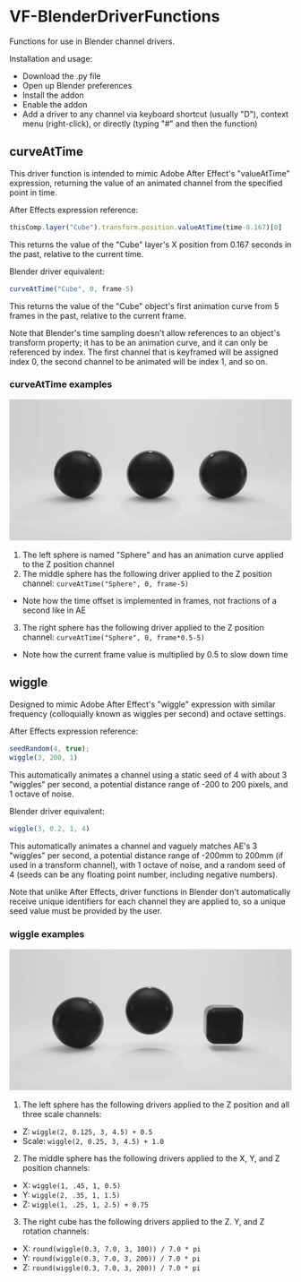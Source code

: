 # VF-BlenderDriverFunctions
Functions for use in Blender channel drivers.

Installation and usage:
- Download the .py file
- Open up Blender preferences
- Install the addon
- Enable the addon
- Add a driver to any channel via keyboard shortcut (usually "D"), context menu (right-click), or directly (typing "#" and then the function)


## curveAtTime
This driver function is intended to mimic Adobe After Effect's "valueAtTime" expression, returning the value of an animated channel from the specified point in time.

After Effects expression reference:
```javascript
thisComp.layer("Cube").transform.position.valueAtTime(time-0.167)[0]
```
This returns the value of the "Cube" layer's X position from 0.167 seconds in the past, relative to the current time.

Blender driver equivalent:
```javascript
curveAtTime("Cube", 0, frame-5)
```
This returns the value of the "Cube" object's first animation curve from 5 frames in the past, relative to the current frame.

Note that Blender's time sampling doesn't allow references to an object's transform property; it has to be an animation curve, and it can only be referenced by index. The first channel that is keyframed will be assigned index 0, the second channel to be animated will be index 1, and so on.

### curveAtTime examples

![three spheres in a white environment, the left side is animated, the other two are tied to it using the curveAtTime driver function in Blender](images/curveAtTime.gif)

1. The left sphere is named "Sphere" and has an animation curve applied to the Z position channel
2. The middle sphere has the following driver applied to the Z position channel: `curveAtTime("Sphere", 0, frame-5)`
  - Note how the time offset is implemented in frames, not fractions of a second like in AE
3. The right sphere has the following driver applied to the Z position channel: `curveAtTime("Sphere", 0, frame*0.5-5)`
  - Note how the current frame value is multiplied by 0.5 to slow down time


## wiggle
Designed to mimic Adobe After Effect's "wiggle" expression with similar frequency (colloquially known as wiggles per second) and octave settings.

After Effects expression reference:
```javascript
seedRandom(4, true);
wiggle(3, 200, 1)
```
This automatically animates a channel using a static seed of 4 with about 3 "wiggles" per second, a potential distance range of -200 to 200 pixels, and 1 octave of noise.

Blender driver equivalent:
```javascript
wiggle(3, 0.2, 1, 4)
```
This automatically animates a channel and vaguely matches AE's 3 "wiggles" per second, a potential distance range of -200mm to 200mm (if used in a transform channel), with 1 octave of noise, and a random seed of 4 (seeds can be any floating point number, including negative numbers).

Note that unlike After Effects, driver functions in Blender don't automatically receive unique identifiers for each channel they are applied to, so a unique seed value must be provided by the user.

### wiggle examples

![two spheres and a cube in a white environment animated using the wiggle driver function in Blender](images/wiggle.gif)

1. The left sphere has the following drivers applied to the Z position and all three scale channels:
  - Z:  `wiggle(2, 0.125, 3, 4.5) + 0.5`
  - Scale:  `wiggle(2, 0.25, 3, 4.5) + 1.0`
2. The middle sphere has the following drivers applied to the X, Y, and Z position channels:
  - X: `wiggle(1, .45, 1, 0.5)`
  - Y: `wiggle(2, .35, 1, 1.5)` 
  - Z: `wiggle(1, .25, 1, 2.5) + 0.75`
3. The right cube has the following drivers applied to the Z. Y, and Z rotation channels:
  - X: `round(wiggle(0.3, 7.0, 3, 100)) / 7.0 * pi`
  - Y: `round(wiggle(0.3, 7.0, 3, 200)) / 7.0 * pi`
  - Z: `round(wiggle(0.3, 7.0, 3, 200)) / 7.0 * pi`
